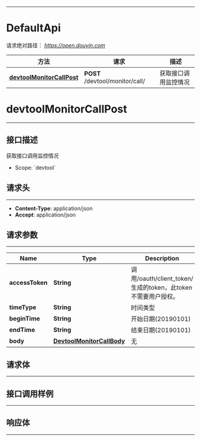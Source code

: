 <hr/>

# DefaultApi
请求绝对路径： *https://open.douyin.com*
<a name="DefaultApi_doc_start"></a>

方法 | 请求 | 描述
------------- | ------------- | -------------
[**devtoolMonitorCallPost**](#devtoolMonitorCallPost) | **POST** /devtool/monitor/call/ | 获取接口调用监控情况

<a name="devtoolMonitorCallPost"></a>
# **devtoolMonitorCallPost**
<hr/>

## 接口描述
获取接口调用监控情况
* Scope: &#x60;devtool&#x60; 
## 请求头
<hr/>

- **Content-Type**: application/json
- **Accept**: application/json

## 请求参数
<hr/>


Name | Type | Description
------------- | ------------- | ------------- 
 **accessToken** | **String**| 调用/oauth/client_token/生成的token，此token不需要用户授权。
 **timeType** | **String**| 时间类型
 **beginTime** | **String**| 开始日期(20190101)
 **endTime** | **String**| 结束日期(20190101)
 **body** | [**DevtoolMonitorCallBody**](#DevtoolMonitorCallBody)| 无

## 请求体
<hr/>





<a name="DevtoolMonitorCallBody"></a>
<markdown src="./model/DevtoolMonitorCallBody.md" />

## 接口调用样例
<hr/>

<codetabs src="../.codetabs/DefaultApi_devtoolMonitorCallPost.code">

## 响应体
<hr/>

<markdown src="./model/DevtoolMonitorCallResponse.md" />

